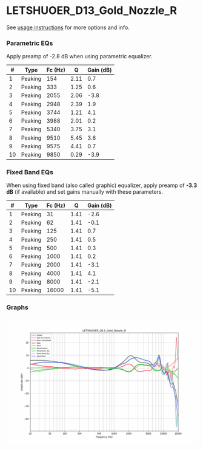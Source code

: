 # LETSHUOER_D13_Gold_Nozzle_R
See [usage instructions](https://github.com/jaakkopasanen/AutoEq#usage) for more options and info.

### Parametric EQs
Apply preamp of -2.8 dB when using parametric equalizer.

|   # | Type    |   Fc (Hz) |    Q |   Gain (dB) |
|-----|---------|-----------|------|-------------|
|   1 | Peaking |       154 | 2.11 |         0.7 |
|   2 | Peaking |       333 | 1.25 |         0.6 |
|   3 | Peaking |      2055 | 2.06 |        -3.8 |
|   4 | Peaking |      2948 | 2.39 |         1.9 |
|   5 | Peaking |      3744 | 1.21 |         4.1 |
|   6 | Peaking |      3988 | 2.01 |         0.2 |
|   7 | Peaking |      5340 | 3.75 |         3.1 |
|   8 | Peaking |      9510 | 5.45 |         3.6 |
|   9 | Peaking |      9575 | 4.41 |         0.7 |
|  10 | Peaking |      9850 | 0.29 |        -3.9 |

### Fixed Band EQs
When using fixed band (also called graphic) equalizer, apply preamp of **-3.3 dB** (if available) and set gains manually with these parameters.

|   # | Type    |   Fc (Hz) |    Q |   Gain (dB) |
|-----|---------|-----------|------|-------------|
|   1 | Peaking |        31 | 1.41 |        -2.6 |
|   2 | Peaking |        62 | 1.41 |        -0.1 |
|   3 | Peaking |       125 | 1.41 |         0.7 |
|   4 | Peaking |       250 | 1.41 |         0.5 |
|   5 | Peaking |       500 | 1.41 |         0.3 |
|   6 | Peaking |      1000 | 1.41 |         0.2 |
|   7 | Peaking |      2000 | 1.41 |        -3.1 |
|   8 | Peaking |      4000 | 1.41 |         4.1 |
|   9 | Peaking |      8000 | 1.41 |        -2.1 |
|  10 | Peaking |     16000 | 1.41 |        -5.1 |

### Graphs
![](./LETSHUOER_D13_Gold_Nozzle_R.png)
